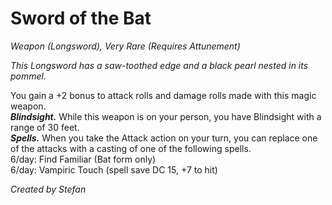 # Sword of the Bat
*Weapon (Longsword), Very Rare (Requires Attunement)*

*This Longsword has a saw-toothed edge and a black pearl nested in its pommel.*

You gain a +2 bonus to attack rolls and damage rolls made with this magic weapon.  
***Blindsight.*** While this weapon is on your person, you have Blindsight with a range of 30 feet.  
***Spells.*** When you take the Attack action on your turn, you can replace one of the attacks with a casting of one of the following spells.  
6/day: Find Familiar (Bat form only)  
6/day: Vampiric Touch (spell save DC 15, +7 to hit)  

*Created by Stefan*